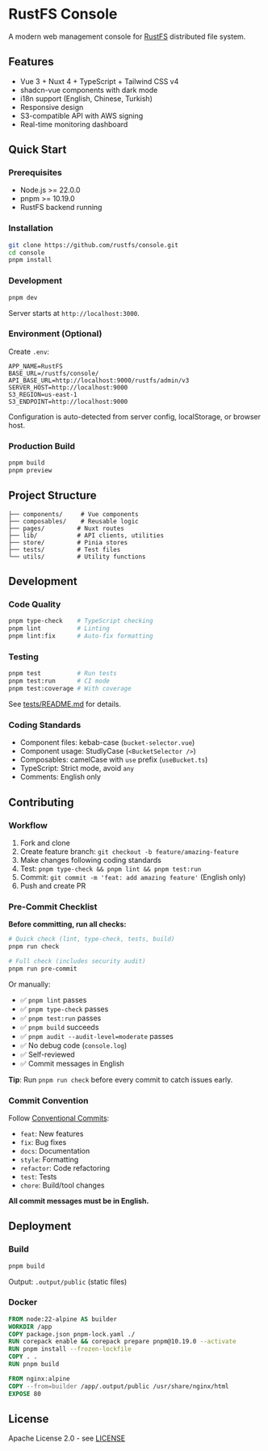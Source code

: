 # RustFS Console

A modern web management console for [RustFS](https://github.com/rustfs/rustfs) distributed file system.

## Features

- Vue 3 + Nuxt 4 + TypeScript + Tailwind CSS v4
- shadcn-vue components with dark mode
- i18n support (English, Chinese, Turkish)
- Responsive design
- S3-compatible API with AWS signing
- Real-time monitoring dashboard

## Quick Start

### Prerequisites

- Node.js >= 22.0.0
- pnpm >= 10.19.0
- RustFS backend running

### Installation

```bash
git clone https://github.com/rustfs/console.git
cd console
pnpm install
```

### Development

```bash
pnpm dev
```

Server starts at `http://localhost:3000`.

### Environment (Optional)

Create `.env`:

```env
APP_NAME=RustFS
BASE_URL=/rustfs/console/
API_BASE_URL=http://localhost:9000/rustfs/admin/v3
SERVER_HOST=http://localhost:9000
S3_REGION=us-east-1
S3_ENDPOINT=http://localhost:9000
```

Configuration is auto-detected from server config, localStorage, or browser host.

### Production Build

```bash
pnpm build
pnpm preview
```

## Project Structure

```
├── components/     # Vue components
├── composables/    # Reusable logic
├── pages/         # Nuxt routes
├── lib/           # API clients, utilities
├── store/         # Pinia stores
├── tests/         # Test files
└── utils/         # Utility functions
```

## Development

### Code Quality

```bash
pnpm type-check    # TypeScript checking
pnpm lint          # Linting
pnpm lint:fix      # Auto-fix formatting
```

### Testing

```bash
pnpm test          # Run tests
pnpm test:run      # CI mode
pnpm test:coverage # With coverage
```

See [tests/README.md](tests/README.md) for details.

### Coding Standards

- Component files: kebab-case (`bucket-selector.vue`)
- Component usage: StudlyCase (`<BucketSelector />`)
- Composables: camelCase with `use` prefix (`useBucket.ts`)
- TypeScript: Strict mode, avoid `any`
- Comments: English only

## Contributing

### Workflow

1. Fork and clone
2. Create feature branch: `git checkout -b feature/amazing-feature`
3. Make changes following coding standards
4. Test: `pnpm type-check && pnpm lint && pnpm test:run`
5. Commit: `git commit -m 'feat: add amazing feature'` (English only)
6. Push and create PR

### Pre-Commit Checklist

**Before committing, run all checks:**

```bash
# Quick check (lint, type-check, tests, build)
pnpm run check

# Full check (includes security audit)
pnpm run pre-commit
```

Or manually:

- ✅ `pnpm lint` passes
- ✅ `pnpm type-check` passes
- ✅ `pnpm test:run` passes
- ✅ `pnpm build` succeeds
- ✅ `pnpm audit --audit-level=moderate` passes
- ✅ No debug code (`console.log`)
- ✅ Self-reviewed
- ✅ Commit messages in English

**Tip**: Run `pnpm run check` before every commit to catch issues early.

### Commit Convention

Follow [Conventional Commits](https://www.conventionalcommits.org/):

- `feat`: New features
- `fix`: Bug fixes
- `docs`: Documentation
- `style`: Formatting
- `refactor`: Code refactoring
- `test`: Tests
- `chore`: Build/tool changes

**All commit messages must be in English.**

## Deployment

### Build

```bash
pnpm build
```

Output: `.output/public` (static files)

### Docker

```dockerfile
FROM node:22-alpine AS builder
WORKDIR /app
COPY package.json pnpm-lock.yaml ./
RUN corepack enable && corepack prepare pnpm@10.19.0 --activate
RUN pnpm install --frozen-lockfile
COPY . .
RUN pnpm build

FROM nginx:alpine
COPY --from=builder /app/.output/public /usr/share/nginx/html
EXPOSE 80
```

## License

Apache License 2.0 - see [LICENSE](LICENSE)
